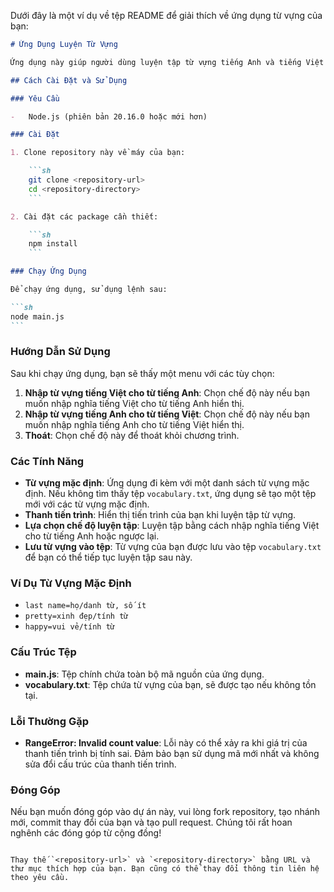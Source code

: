 Dưới đây là một ví dụ về tệp README để giải thích về ứng dụng từ vựng của bạn:

````markdown
# Ứng Dụng Luyện Từ Vựng

Ứng dụng này giúp người dùng luyện tập từ vựng tiếng Anh và tiếng Việt thông qua các chế độ nhập liệu khác nhau. Bạn có thể chọn nhập từ vựng tiếng Việt cho từ tiếng Anh hoặc ngược lại.

## Cách Cài Đặt và Sử Dụng

### Yêu Cầu

-   Node.js (phiên bản 20.16.0 hoặc mới hơn)

### Cài Đặt

1. Clone repository này về máy của bạn:

    ```sh
    git clone <repository-url>
    cd <repository-directory>
    ```

2. Cài đặt các package cần thiết:

    ```sh
    npm install
    ```

### Chạy Ứng Dụng

Để chạy ứng dụng, sử dụng lệnh sau:

```sh
node main.js
```
````

### Hướng Dẫn Sử Dụng

Sau khi chạy ứng dụng, bạn sẽ thấy một menu với các tùy chọn:

1. **Nhập từ vựng tiếng Việt cho từ tiếng Anh**: Chọn chế độ này nếu bạn muốn nhập nghĩa tiếng Việt cho từ tiếng Anh hiển thị.
2. **Nhập từ vựng tiếng Anh cho từ tiếng Việt**: Chọn chế độ này nếu bạn muốn nhập nghĩa tiếng Anh cho từ tiếng Việt hiển thị.
3. **Thoát**: Chọn chế độ này để thoát khỏi chương trình.

### Các Tính Năng

-   **Từ vựng mặc định**: Ứng dụng đi kèm với một danh sách từ vựng mặc định. Nếu không tìm thấy tệp `vocabulary.txt`, ứng dụng sẽ tạo một tệp mới với các từ vựng mặc định.
-   **Thanh tiến trình**: Hiển thị tiến trình của bạn khi luyện tập từ vựng.
-   **Lựa chọn chế độ luyện tập**: Luyện tập bằng cách nhập nghĩa tiếng Việt cho từ tiếng Anh hoặc ngược lại.
-   **Lưu từ vựng vào tệp**: Từ vựng của bạn được lưu vào tệp `vocabulary.txt` để bạn có thể tiếp tục luyện tập sau này.

### Ví Dụ Từ Vựng Mặc Định

-   `last name=họ/danh từ, số ít`
-   `pretty=xinh đẹp/tính từ`
-   `happy=vui vẻ/tính từ`

### Cấu Trúc Tệp

-   **main.js**: Tệp chính chứa toàn bộ mã nguồn của ứng dụng.
-   **vocabulary.txt**: Tệp chứa từ vựng của bạn, sẽ được tạo nếu không tồn tại.

### Lỗi Thường Gặp

-   **RangeError: Invalid count value**: Lỗi này có thể xảy ra khi giá trị của thanh tiến trình bị tính sai. Đảm bảo bạn sử dụng mã mới nhất và không sửa đổi cấu trúc của thanh tiến trình.

### Đóng Góp

Nếu bạn muốn đóng góp vào dự án này, vui lòng fork repository, tạo nhánh mới, commit thay đổi của bạn và tạo pull request. Chúng tôi rất hoan nghênh các đóng góp từ cộng đồng!

```

Thay thế `<repository-url>` và `<repository-directory>` bằng URL và thư mục thích hợp của bạn. Bạn cũng có thể thay đổi thông tin liên hệ theo yêu cầu.
```
